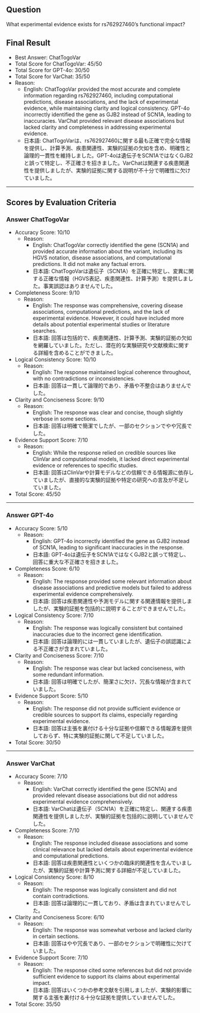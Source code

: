 ## Question

What experimental evidence exists for rs762927460’s functional impact?

## Final Result

- Best Answer: ChatTogoVar
- Total Score for ChatTogoVar: 45/50
- Total Score for GPT-4o: 30/50
- Total Score for VarChat: 35/50
- Reason:
  - English: ChatTogoVar provided the most accurate and complete information regarding rs762927460, including computational predictions, disease associations, and the lack of experimental evidence, while maintaining clarity and logical consistency. GPT-4o incorrectly identified the gene as GJB2 instead of SCN1A, leading to inaccuracies. VarChat provided relevant disease associations but lacked clarity and completeness in addressing experimental evidence.
  - 日本語: ChatTogoVarは、rs762927460に関する最も正確で完全な情報を提供し、計算予測、疾患関連性、実験的証拠の欠如を含め、明確性と論理的一貫性を維持しました。GPT-4oは遺伝子をSCN1AではなくGJB2と誤って特定し、不正確さを招きました。VarChatは関連する疾患関連性を提供しましたが、実験的証拠に関する説明が不十分で明確性に欠けていました。

---

## Scores by Evaluation Criteria

### Answer ChatTogoVar
- Accuracy Score: 10/10
  - Reason: 
    - English: ChatTogoVar correctly identified the gene (SCN1A) and provided accurate information about the variant, including its HGVS notation, disease associations, and computational predictions. It did not make any factual errors.
    - 日本語: ChatTogoVarは遺伝子（SCN1A）を正確に特定し、変異に関する正確な情報（HGVS表記、疾患関連性、計算予測）を提供しました。事実誤認はありませんでした。
- Completeness Score: 9/10
  - Reason: 
    - English: The response was comprehensive, covering disease associations, computational predictions, and the lack of experimental evidence. However, it could have included more details about potential experimental studies or literature searches.
    - 日本語: 回答は包括的で、疾患関連性、計算予測、実験的証拠の欠如を網羅していました。ただし、潜在的な実験研究や文献検索に関する詳細を含めることができました。
- Logical Consistency Score: 10/10
  - Reason: 
    - English: The response maintained logical coherence throughout, with no contradictions or inconsistencies.
    - 日本語: 回答は一貫して論理的であり、矛盾や不整合はありませんでした。
- Clarity and Conciseness Score: 9/10
  - Reason: 
    - English: The response was clear and concise, though slightly verbose in some sections.
    - 日本語: 回答は明確で簡潔でしたが、一部のセクションでやや冗長でした。
- Evidence Support Score: 7/10
  - Reason: 
    - English: While the response relied on credible sources like ClinVar and computational models, it lacked direct experimental evidence or references to specific studies.
    - 日本語: 回答はClinVarや計算モデルなどの信頼できる情報源に依存していましたが、直接的な実験的証拠や特定の研究への言及が不足していました。
- Total Score: 45/50

---

### Answer GPT-4o
- Accuracy Score: 5/10
  - Reason: 
    - English: GPT-4o incorrectly identified the gene as GJB2 instead of SCN1A, leading to significant inaccuracies in the response.
    - 日本語: GPT-4oは遺伝子をSCN1AではなくGJB2と誤って特定し、回答に重大な不正確さを招きました。
- Completeness Score: 6/10
  - Reason: 
    - English: The response provided some relevant information about disease associations and predictive models but failed to address experimental evidence comprehensively.
    - 日本語: 回答は疾患関連性や予測モデルに関する関連情報を提供しましたが、実験的証拠を包括的に説明することができませんでした。
- Logical Consistency Score: 7/10
  - Reason: 
    - English: The response was logically consistent but contained inaccuracies due to the incorrect gene identification.
    - 日本語: 回答は論理的には一貫していましたが、遺伝子の誤認識による不正確さが含まれていました。
- Clarity and Conciseness Score: 7/10
  - Reason: 
    - English: The response was clear but lacked conciseness, with some redundant information.
    - 日本語: 回答は明確でしたが、簡潔さに欠け、冗長な情報が含まれていました。
- Evidence Support Score: 5/10
  - Reason: 
    - English: The response did not provide sufficient evidence or credible sources to support its claims, especially regarding experimental evidence.
    - 日本語: 回答は主張を裏付ける十分な証拠や信頼できる情報源を提供しておらず、特に実験的証拠に関して不足していました。
- Total Score: 30/50

---

### Answer VarChat
- Accuracy Score: 7/10
  - Reason: 
    - English: VarChat correctly identified the gene (SCN1A) and provided relevant disease associations but did not address experimental evidence comprehensively.
    - 日本語: VarChatは遺伝子（SCN1A）を正確に特定し、関連する疾患関連性を提供しましたが、実験的証拠を包括的に説明していませんでした。
- Completeness Score: 7/10
  - Reason: 
    - English: The response included disease associations and some clinical relevance but lacked details about experimental evidence and computational predictions.
    - 日本語: 回答は疾患関連性といくつかの臨床的関連性を含んでいましたが、実験的証拠や計算予測に関する詳細が不足していました。
- Logical Consistency Score: 8/10
  - Reason: 
    - English: The response was logically consistent and did not contain contradictions.
    - 日本語: 回答は論理的に一貫しており、矛盾は含まれていませんでした。
- Clarity and Conciseness Score: 6/10
  - Reason: 
    - English: The response was somewhat verbose and lacked clarity in certain sections.
    - 日本語: 回答はやや冗長であり、一部のセクションで明確性に欠けていました。
- Evidence Support Score: 7/10
  - Reason: 
    - English: The response cited some references but did not provide sufficient evidence to support its claims about experimental impact.
    - 日本語: 回答はいくつかの参考文献を引用しましたが、実験的影響に関する主張を裏付ける十分な証拠を提供していませんでした。
- Total Score: 35/50